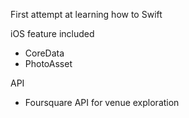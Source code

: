 First attempt at learning how to Swift

iOS feature included
* CoreData
* PhotoAsset

API
* Foursquare API for venue exploration
